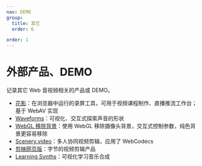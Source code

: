 ```yaml
---
nav: DEMO
group:
  title: 其它
  order: 6

order: 1
---
```


# 外部产品、DEMO

记录其它 Web 音视频相关的产品或 DEMO。

- [花影](https://github.com/hughfenghen/bloom-shadow)：在浏览器中运行的录屏工具，可用于视频课程制作、直播推流工作台；基于 WebAV 实现
- [Waveforms](https://pudding.cool/2018/02/waveforms/)：可视化、交互式探索声音的形状
- [WebGL 移除背景](https://jameshfisher.com/2020/08/11/production-ready-green-screen-in-the-browser/)：使用 WebGL 移除摄像头背景，交互式控制参数，纯色背景更容易移除
- [Scenery.video](https://scenery.video)：多人协同视频剪辑，应用了 WebCodecs
- [剪映网页版](https://www.capcut.cn/web)：字节的视频剪辑产品
- [Learning Synths](https://learningsynths.ableton.com/en/get-started)：可视化学习音乐合成
